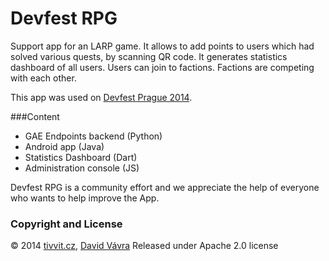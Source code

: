 # Devfest RPG

Support app for an LARP game. It allows to add points to users which had solved various quests, by scanning QR code. It generates statistics dashboard of all users. Users can join to factions. Factions are competing with each other. 
 
This app was used on [Devfest Prague 2014](http://devfest.cz).

###Content
* GAE Endpoints backend (Python)
* Android app (Java)
* Statistics Dashboard (Dart)
* Administration console (JS)

Devfest RPG is a community effort and we appreciate the help of everyone who wants to help improve the App.

### Copyright and License 

&copy; 2014 [tivvit.cz](http://tivvit.cz), [David Vávra](http://google.com/+DavidVávra)
Released under Apache 2.0 license
